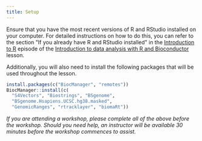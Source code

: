 ```yaml
---
title: Setup
---
```


Ensure that you have the most recent versions of R and RStudio installed on your computer. 
For detailed instructions on how to do this, you can refer to the section "If you already have R and RStudio installed" 
in the [Introduction to R](https://carpentries-incubator.github.io/bioc-intro/#r-and-rstudio)
episode of the [Introduction to data analysis with R and Bioconductor](https://carpentries-incubator.github.io/bioc-intro) lesson.

Additionally, you will also need to install the following packages that will be used throughout the lesson. 

```r
install.packages(c("BiocManager", "remotes"))
BiocManager::install(c(
  "S4Vectors", "Biostrings", "BSgenome",
  "BSgenome.Hsapiens.UCSC.hg38.masked",
  "GenomicRanges", "rtracklayer", "biomaRt"))
```

*If you are attending a workshop, please complete all of the above before the workshop. Should you need help, an instructor will be available 30 minutes before the workshop commences to assist.*
